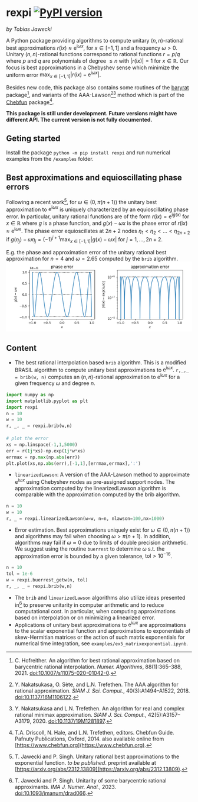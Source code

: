 # rexpi [![PyPI version](https://badge.fury.io/py/rexpi.svg)](https://badge.fury.io/py/rexpi)
*by Tobias Jawecki*

A Python package providing algorithms to compute unitary $(n,n)$-rational best approximations $r(\mathrm{i} x) \approx \mathrm{e}^{\mathrm{i}\omega x}$, for $x\in[-1,1]$ and a frequency $\omega>0$. Unitary $(n,n)$-rational functions correspond to rational functions $r=p/q$ where $p$ and $q$ are polynomials of degree $\leq n$ with $|r(\mathrm{i} x)|=1$ for $x\in\mathbb{R}$. Our focus is best approximations in a Chebyshev sense which minimize the uniform error $\max_{x\in[-1,1]}| r(\mathrm{i} x) - \mathrm{e}^{\mathrm{i}\omega x} |$.

Besides new code, this package also contains some routines of the [baryrat](https://github.com/c-f-h/baryrat) package[^Ho20], and variants of the AAA-Lawson[^NST18][^NT20] method which is part of the [Chebfun](http://www.chebfun.org/) package[^DHT14].

**This package is still under development. Future versions might have different API. The current version is not fully documented.**

## Geting started
Install the package `python -m pip install rexpi` and run numerical examples from the `/examples` folder.

## Best approximations and equioscillating phase errors

Following a recent work[^JSxx], for $\omega\in(0,\pi(n+1))$ the unitary best approximation to $\mathrm{e}^{\mathrm{i}\omega x}$ is uniquely characterized by an equioscillating phase error. In particular, unitary rational functions are of the form $r(\mathrm{i} x) = \mathrm{e}^{\mathrm{i}g(x)}$ for $x\in\mathbb{R}$ where $g$ is a phase function, and $g(x) - \omega x$ is the phase error of $r(\mathrm{i} x) \approx \mathrm{e}^{\mathrm{i}\omega x}$. 
The phase error equioscillates at $2n+2$ nodes $\eta_1< \eta_2< \ldots <\eta_{2n+2}$ if $g(\eta_j) - \omega \eta_j = (-1)^{j+1} \max_{x\in[-1,1]}| g(x) - \omega x |$ for $j=1,\ldots,2n+2$.

E.g. the phase and approximation error of the unitary rational best approximation for $n=4$ and $\omega=2.65$ computed by the `brib` algorithm.
![errors](https://github.com/newbisi/rexpi/blob/main/docs/errors.png)

## Content

- The best rational interpolation based `brib` algorithm. This is a modified BRASIL algorithm to compute unitary best approximations to $\mathrm{e}^{\mathrm{i}\omega x}$. `r,_,_ = brib(w, n)` computes an $(n,n)$-rational approximation to $\mathrm{e}^{\mathrm{i}\omega x}$ for a given frequency $\omega$ and degree $n$.
```python
import numpy as np
import matplotlib.pyplot as plt
import rexpi
n = 10
w = 10
r, _, _ = rexpi.brib(w,n)

# plot the error
xs = np.linspace(-1,1,5000)
err = r(1j*xs)-np.exp(1j*w*xs)
errmax = np.max(np.abs(err))
plt.plot(xs,np.abs(err),[-1,1],[errmax,errmax],':')
```

- `linearizedLawson`:
A version of the AAA-Lawson method to approximate $\mathrm{e}^{\mathrm{i}\omega x}$ using Chebyshev nodes as pre-assigned support nodes. The approximation computed by the linearizedLawson algorithm is comparable with the approximation computed by the brib algorithm.
```python
n = 10
w = 10
r, _ = rexpi.linearizedLawson(w=w, n=n, nlawson=100,nx=1000)
```

- Error estimation. Best approximations uniquely exist for $\omega\in(0,\pi(n+1))$ and algorithms may fail when choosing $\omega >\pi(n+1)$. In addition, algorithms may fail if $\omega\approx 0$ due to limits of double precision arithmetic. We suggest using  the routine `buerrest` to determine $\omega$ s.t. the approximation error is bounded by a given tolerance, $\mathrm{tol}>10^{-16}$.
```python
n = 10
tol = 1e-6
w = rexpi.buerrest_getw(n, tol)
r, _, _ = rexpi.brib(w,n)
```
- The `brib` and `linearizedLawson` algorithms also utilize ideas presented in[^JS23] to preserve unitarity in computer arithmetic and to reduce computational cost. In particular, when computing approximations based on interpolation or on minimizing a linearized error.
- Applications of unitary best approximations to $\mathrm{e}^{\mathrm{i}\omega x}$ are approximations to the scalar exponential function and approximations to exponentials of skew-Hermitian matrices or the action of such matrix exponentials for numerical time integration, see `examples/ex5_matrixexponential.ipynb`.

[^JSxx]: T. Jawecki and P. Singh. Unitary rational best approximations to the exponential function. *to be published*. preprint available at [https://arxiv.org/abs/2312.13809](https://arxiv.org/abs/2312.13809).

[^JS23]: T. Jawecki and P. Singh. Unitarity of some barycentric rational approximants. *IMA J. Numer. Anal.*, 2023. [doi:10.1093/imanum/drad066](https://doi.org/10.1093/imanum/drad066).

[^Ho20]: C. Hofreither. An algorithm for best rational approximation based on barycentric rational interpolation. *Numer. Algorithms*, 88(1):365–388, 2021. [doi:10.1007/s11075-020-01042-0](https://doi.org/10.1007/s11075-020-01042-0).

[^NST18]: Y. Nakatsukasa, O. Sète, and L.N. Trefethen. The AAA algorithm for rational approximation. *SIAM J. Sci. Comput.*, 40(3):A1494–A1522, 2018. [doi:10.1137/16M1106122](https://doi.org/10.1137/16M1106122).

[^NT20]: Y. Nakatsukasa and L.N. Trefethen. An algorithm for real and complex rational minimax approximation. *SIAM J. Sci. Comput.*, 42(5):A3157–A3179, 2020. [doi:10.1137/19M1281897](https://doi.org/10.1137/19M1281897).

[^DHT14]: T.A. Driscoll, N. Hale, and L.N. Trefethen, editors. Chebfun Guide. Pafnuty Publications, Oxford, 2014. also available online from [https://www.chebfun.org](https://www.chebfun.org).

[^Fra76]: R. Franke. On the convergence of an algorithm for rational Chebyshev approximation. *Rocky Mountain J. Math.*, 6(2), 1976. [doi:10.1216/rmj-1976-6-2-227](https://doi.org/10.1216/rmj-1976-6-2-227).

[^Ma63]: H.J. Maehly. Methods for fitting rational approximations, parts II and III. *J. ACM*, 10(3):257–277, July 1963. [doi:10.1145/321172.321173](https://doi.org/10.1145/321172.321173).
